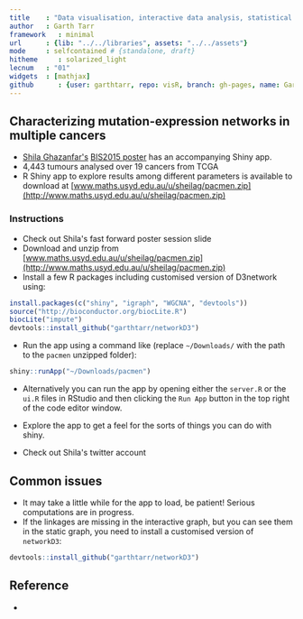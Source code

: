 ```yaml
---
title    : "Data visualisation, interactive data analysis, statistical programming"
author   : Garth Tarr
framework   : minimal
url      : {lib: "../../libraries", assets: "../../assets"}
mode     : selfcontained # {standalone, draft}
hitheme     : solarized_light
lecnum   : "01"
widgets  : [mathjax]
github      : {user: garthtarr, repo: visR, branch: gh-pages, name: Garth Tarr}
---
```




## Characterizing mutation-expression networks in multiple cancers


- <a href="https://twitter.com/shazanfar">Shila Ghazanfar's</a>  [BIS2015 poster](https://github.com/garthtarr/visR/blob/gh-pages/labs/02/BIS2015FF_Ghazanfar.pdf) has an accompanying Shiny app.
- 4,443 tumours analysed over 19 cancers from TCGA
- R Shiny app to explore results among different parameters is available to download at [www.maths.usyd.edu.au/u/sheilag/pacmen.zip](http://www.maths.usyd.edu.au/u/sheilag/pacmen.zip)

### Instructions

- Check out Shila's fast forward poster session slide <a href="https://github.com/garthtarr/visR/blob/gh-pages/labs/02/BIS2015FF_Ghazanfar.pdf"><i class="fa fa-link"></i></a>
- Download and unzip from [www.maths.usyd.edu.au/u/sheilag/pacmen.zip](http://www.maths.usyd.edu.au/u/sheilag/pacmen.zip)
- Install a few R packages including customised version of D3network using:


```r
install.packages(c("shiny", "igraph", "WGCNA", "devtools"))
source("http://bioconductor.org/biocLite.R")
biocLite("impute")
devtools::install_github("garthtarr/networkD3")
```

- Run the app using a command like (replace `~/Downloads/` with the path to the `pacmen` unzipped folder):


```r
shiny::runApp("~/Downloads/pacmen")
```

- Alternatively you can run the app by opening either the `server.R` or the `ui.R` files in RStudio and then clicking the `Run App` button in the top right of the code editor window.

- Explore the app to get a feel for the sorts of things you can do with shiny.
- Check out Shila's twitter account <a href="https://twitter.com/shazanfar"><i class="fa fa-twitter"></i></a>

## Common issues

- It may take a little while for the app to load, be patient!  Serious computations are in progress.
- If the linkages are missing in the interactive graph, but you can see them in the static graph, you need to install a customised version of `networkD3`:


```r
devtools::install_github("garthtarr/networkD3")
```



## Reference

- 
